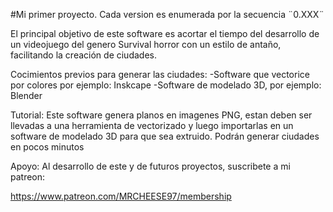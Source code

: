 #Mi primer proyecto.
Cada version es enumerada por la secuencia ¨0.XXX¨

El principal objetivo de este software es acortar el tiempo del desarrollo de un videojuego del genero Survival horror con un estilo de antaño, facilitando la creación de ciudades.

Cocimientos previos para generar las ciudades:
-Software que vectorice por colores por ejemplo: Inskcape
-Software de modelado 3D, por ejemplo: Blender

Tutorial:
Este software genera planos en imagenes PNG, estan deben ser llevadas a una herramienta de vectorizado y luego importarlas en un software de modelado 3D para que sea extruido.
Podrán generar ciudades en pocos minutos


Apoyo: Al desarrollo de este y de futuros proyectos, suscribete a mi patreon:

https://www.patreon.com/MRCHEESE97/membership
